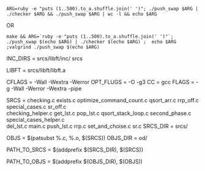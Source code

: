 ```ARG=ruby -e "puts (1..500).to_a.shuffle.join(' ')"; ./push_swap $ARG | ./checker $ARG && ./push_swap $ARG | wc -l && echo $ARG```

OR

```make && ARG=`ruby -e "puts (1..500).to_a.shuffle.join(' ')"`; ./push_swap $(echo $ARG) | ./checker $(echo $ARG) ;  echo $ARG ;valgrind ./push_swap $(echo $ARG)```

INC_DIRS = srcs/libft/inc/ srcs

LIBFT = srcs/libft/libft.a

CFLAGS = -Wall -Wextra -Werror
OPT_FLUGS = -O -g3
CC = gcc
FLAGS = -g -Wall -Werror -Wextra -pipe

SRCS = checking.c         exists.c   optimize_command_count.c  qsort_arr.c         rrp_off.c         special_cases.c         sr_off.c\
	checking_helper.c  get_lst.c  pop_lst.c                 qsort_stack_loop.c  second_phase.c    special_cases_helper.c \
	del_lst.c          main.c     push_lst.c                rrp.c               set_and_choise.c  sr.c 
SRCS_DIR = srcs/

OBJS = $(patsubst %.c, %.o, $(SRCS))
OBJS_DIR = od/

PATH_TO_SRCS = $(addprefix $(SRCS_DIR), $(SRCS))

PATH_TO_OBJS = $(addprefix $(OBJS_DIR), $(OBJS))
